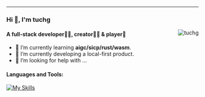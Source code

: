 
<hr>

### Hi 👋, I'm tuchg

<img align="right" src="https://github-readme-stats.vercel.app/api?username=tuchg&show_icons=true&icon_color=805AD5&text_color=718096&bg_color=ffffff&hide_border=true&include_all_commits=false&hide_title=true&layout=compact" alt="tuchg" />

#### A full-stack developer👨‍💻, creator🧙‍♂️ & player🤹

- 🌱 I’m currently learning **aigc/sicp/rust/wasm**.
- 🔭 I’m currently developing a local-first product.
- 🤔 I’m looking for help with ...


#### Languages and Tools:
[![My Skills](https://skillicons.dev/icons?i=rust,ts,kotlin,java,python,go,docker,androidstudio,wasm,redis,sqlite,figma&theme=light)](https://skillicons.dev)
